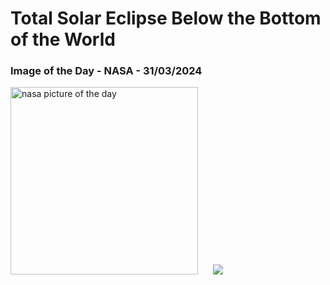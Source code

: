 # Total Solar Eclipse Below the Bottom of the World
### Image of the Day - NASA - 31/03/2024
<img src="https://apod.nasa.gov/apod/image/2403/EclipseAntarctica_Horalek_1080.jpg" alt="nasa picture of the day" width="300"/>&nbsp; &nbsp; &nbsp; <img src="https://github-readme-streak-stats.herokuapp.com/?user=tempo-riz&theme=gruvbox" >



  
